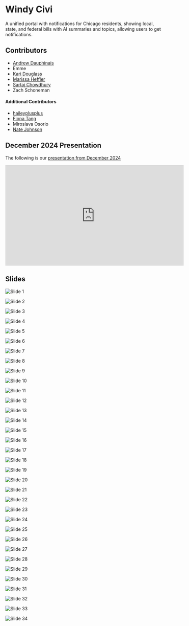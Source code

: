 # Windy Civi
A unified portal with notifications for Chicago residents, showing local, state, and federal bills with AI summaries and topics, allowing users to get notifications.

## Contributors

- [Andrew Dauphinais](https://github.com/adaup1)
- Emme
- [Kari Douglass](https://github.com/kouglas)
- [Marissa Heffler](https://github.com/marissaheffler)
- [Sartaj Chowdhury](https://github.com/sartaj)
- Zach Schoneman

#### Additional Contributors

- [haileyplusplus](https://github.com/haileyplusplus)
- [Fiona Tang](https://github.com/fionatagious)
- Miroslava Osorio
- [Nate Johnson](https://github.com/nate-j5)


## December 2024 Presentation

The following is our [presentation from December 2024](https://chihacknight.org/events/2024/12/03/windy-civi)

<iframe width="560" height="315" src="https://www.youtube.com/embed/JQ_JXa_m7LA" title="YouTube video player" frameborder="0" allow="accelerometer; autoplay; clipboard-write; encrypted-media; gyroscope; picture-in-picture; web-share" allowfullscreen></iframe>

## Slides

![Slide 1](./2024-december-slides/2024-december-slides-1.jpg)

![Slide 2](./2024-december-slides/2024-december-slides-2.jpg)

![Slide 3](./2024-december-slides/2024-december-slides-3.jpg)

![Slide 4](./2024-december-slides/2024-december-slides-4.jpg)

![Slide 5](./2024-december-slides/2024-december-slides-5.jpg)

![Slide 6](./2024-december-slides/2024-december-slides-6.jpg)

![Slide 7](./2024-december-slides/2024-december-slides-7.jpg)

![Slide 8](./2024-december-slides/2024-december-slides-8.jpg)

![Slide 9](./2024-december-slides/2024-december-slides-9.jpg)

![Slide 10](./2024-december-slides/2024-december-slides-10.jpg)

![Slide 11](./2024-december-slides/2024-december-slides-11.jpg)

![Slide 12](./2024-december-slides/2024-december-slides-12.jpg)

![Slide 13](./2024-december-slides/2024-december-slides-13.jpg)

![Slide 14](./2024-december-slides/2024-december-slides-14.jpg)

![Slide 15](./2024-december-slides/2024-december-slides-15.jpg)

![Slide 16](./2024-december-slides/2024-december-slides-16.jpg)

![Slide 17](./2024-december-slides/2024-december-slides-17.jpg)

![Slide 18](./2024-december-slides/2024-december-slides-18.jpg)

![Slide 19](./2024-december-slides/2024-december-slides-19.jpg)

![Slide 20](./2024-december-slides/2024-december-slides-20.jpg)

![Slide 21](./2024-december-slides/2024-december-slides-21.jpg)

![Slide 22](./2024-december-slides/2024-december-slides-22.jpg)

![Slide 23](./2024-december-slides/2024-december-slides-23.jpg)

![Slide 24](./2024-december-slides/2024-december-slides-24.jpg)

![Slide 25](./2024-december-slides/2024-december-slides-25.jpg)

![Slide 26](./2024-december-slides/2024-december-slides-26.jpg)

![Slide 27](./2024-december-slides/2024-december-slides-27.jpg)

![Slide 28](./2024-december-slides/2024-december-slides-28.jpg)

![Slide 29](./2024-december-slides/2024-december-slides-29.jpg)

![Slide 30](./2024-december-slides/2024-december-slides-30.jpg)

![Slide 31](./2024-december-slides/2024-december-slides-31.jpg)

![Slide 32](./2024-december-slides/2024-december-slides-32.jpg)

![Slide 33](./2024-december-slides/2024-december-slides-33.jpg)

![Slide 34](./2024-december-slides/2024-december-slides-34.jpg)

